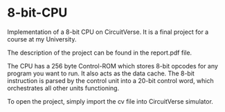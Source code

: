 # 8-bit-CPU
Implementation of a 8-bit CPU on CircuitVerse.
It is a final project for a course at my University.

The description of the project can be found in the report.pdf file.

The CPU has a 256 byte Control-ROM which stores 8-bit opcodes for any program you want to run. It also acts as the data cache.
The 8-bit instruction is parsed by the control unit into a 20-bit control word, which orchestrates all other units functioning.

To open the project, simply import the cv file into CircuitVerse simulator.

